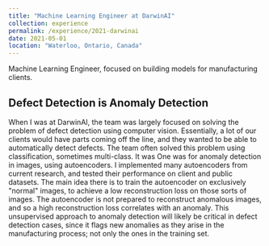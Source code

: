 ```yaml
---
title: "Machine Learning Engineer at DarwinAI"
collection: experience
permalink: /experience/2021-darwinai
date: 2021-05-01
location: "Waterloo, Ontario, Canada"
---
```


Machine Learning Engineer, focused on building models for manufacturing clients.


## Defect Detection is Anomaly Detection
When I was at DarwinAI, the team  was largely focused on solving the problem of defect detection using computer vision.
Essentially, a lot of our clients would have parts coming off the line, and they wanted to be able to automatically detect defects.
The team often solved this problem using classification, sometimes multi-class. It was 
One was for anomaly detection in images, using autoencoders.
I implemented many autoencoders from current research, and tested their performance on client and public datasets.
The main idea there is to train the autoencoder on exclusively "normal" images, to achieve a low reconstruction loss on those sorts of images.
The autoencoder is not prepared to reconstruct anomalous images, and so a high reconstruction loss correlates with an anomaly.
This unsupervised approach to anomaly detection will likely be critical in defect detection cases, since it flags new anomalies as they arise in the manufacturing process; not only the ones in the training set.



